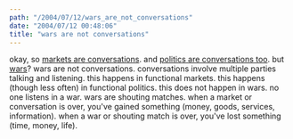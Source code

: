 ```yaml
---
path: "/2004/07/12/wars_are_not_conversations" 
date: "2004/07/12 00:48:06" 
title: "wars are not conversations" 
---
```

<p>okay, so <a href="http://www.cluetrain.com/#95theses">markets are conversations</a>. and <a href="http://doc.weblogs.com/2003/10/07#politicsAreConverationsToo">politics are conversations too</a>. but <a href="http://doc.weblogs.com/2004/07/10#warsAreConversations">wars</a>? wars are not conversations. conversations involve multiple parties talking and listening.  this happens in functional markets.  this happens (though less often) in functional politics. this does not happen in wars. no one listens in a war. wars are shouting matches. when a market or conversation is over, you've gained something (money, goods, services, information).  when a war or shouting match is over, you've lost something (time, money, life).</p>